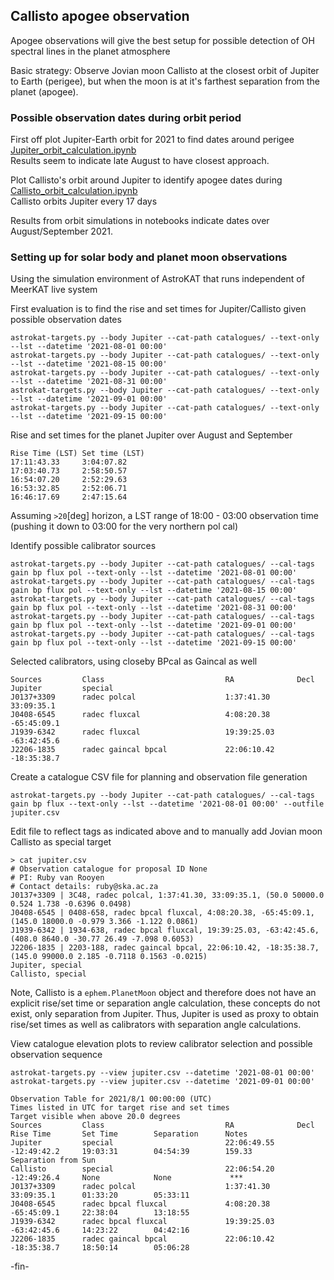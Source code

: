 ## Callisto apogee observation
Apogee observations will give the best setup for possible detection of OH spectral lines in the planet
atmosphere

Basic strategy: Observe Jovian moon Callisto at the closest orbit of Jupiter to Earth (perigee), but
when the moon is at it's farthest separation from the planet (apogee).


### Possible observation dates during orbit period
First off plot Jupiter-Earth orbit for 2021 to find dates around perigee    
[Jupiter_orbit_calculation.ipynb](https://github.com/rubyvanrooyen/observation_planning/blob/main/callisto/Jupiter_orbit_calculation.ipynb)    
Results seem to indicate late August to have closest approach.

Plot Callisto's orbit around Jupiter to identify apogee dates during    
[Callisto_orbit_calculation.ipynb](https://github.com/rubyvanrooyen/observation_planning/blob/main/callisto/Callisto_orbit_calculation.ipynb)    
Callisto orbits Jupiter every 17 days

Results from orbit simulations in notebooks indicate dates over August/September 2021.


### Setting up for solar body and planet moon observations
Using the simulation environment of AstroKAT that runs independent of MeerKAT live system

First evaluation is to find the rise and set times for Jupiter/Callisto given possible observation dates
```
astrokat-targets.py --body Jupiter --cat-path catalogues/ --text-only --lst --datetime '2021-08-01 00:00'
astrokat-targets.py --body Jupiter --cat-path catalogues/ --text-only --lst --datetime '2021-08-15 00:00'
astrokat-targets.py --body Jupiter --cat-path catalogues/ --text-only --lst --datetime '2021-08-31 00:00'
astrokat-targets.py --body Jupiter --cat-path catalogues/ --text-only --lst --datetime '2021-09-01 00:00'
astrokat-targets.py --body Jupiter --cat-path catalogues/ --text-only --lst --datetime '2021-09-15 00:00'
```
Rise and set times for the planet Jupiter over August and September
```
Rise Time (LST) Set time (LST)
17:11:43.33     3:04:07.82
17:03:40.73     2:58:50.57
16:54:07.20     2:52:29.63
16:53:32.85     2:52:06.71
16:46:17.69     2:47:15.64
```
Assuming `>20`[deg] horizon, a LST range of 18:00 - 03:00 observation time (pushing it down to 03:00
for the very northern pol cal)


Identify possible calibrator sources
```
astrokat-targets.py --body Jupiter --cat-path catalogues/ --cal-tags gain bp flux pol --text-only --lst --datetime '2021-08-01 00:00'
astrokat-targets.py --body Jupiter --cat-path catalogues/ --cal-tags gain bp flux pol --text-only --lst --datetime '2021-08-15 00:00'
astrokat-targets.py --body Jupiter --cat-path catalogues/ --cal-tags gain bp flux pol --text-only --lst --datetime '2021-08-31 00:00'
astrokat-targets.py --body Jupiter --cat-path catalogues/ --cal-tags gain bp flux pol --text-only --lst --datetime '2021-09-01 00:00'
astrokat-targets.py --body Jupiter --cat-path catalogues/ --cal-tags gain bp flux pol --text-only --lst --datetime '2021-09-15 00:00'
```
Selected calibrators, using closeby BPcal as Gaincal as well
```
Sources         Class                           RA              Decl
Jupiter         special
J0137+3309      radec polcal                    1:37:41.30      33:09:35.1
J0408-6545      radec fluxcal                   4:08:20.38      -65:45:09.1
J1939-6342      radec fluxcal                   19:39:25.03     -63:42:45.6
J2206-1835      radec gaincal bpcal             22:06:10.42     -18:35:38.7
```


Create a catalogue CSV file for planning and observation file generation
```
astrokat-targets.py --body Jupiter --cat-path catalogues/ --cal-tags gain bp flux --text-only --lst --datetime '2021-08-01 00:00' --outfile jupiter.csv
```
Edit file to reflect tags as indicated above and to manually add Jovian moon Callisto as special
target
```
> cat jupiter.csv
# Observation catalogue for proposal ID None
# PI: Ruby van Rooyen
# Contact details: ruby@ska.ac.za
J0137+3309 | 3C48, radec polcal, 1:37:41.30, 33:09:35.1, (50.0 50000.0 0.524 1.738 -0.6396 0.0498)
J0408-6545 | 0408-658, radec bpcal fluxcal, 4:08:20.38, -65:45:09.1, (145.0 18000.0 -0.979 3.366 -1.122 0.0861)
J1939-6342 | 1934-638, radec bpcal fluxcal, 19:39:25.03, -63:42:45.6, (408.0 8640.0 -30.77 26.49 -7.098 0.6053)
J2206-1835 | 2203-188, radec gaincal bpcal, 22:06:10.42, -18:35:38.7, (145.0 99000.0 2.185 -0.7118 0.1563 -0.0215)
Jupiter, special
Callisto, special
```
Note, Callisto is a `ephem.PlanetMoon` object and therefore does not have an explicit rise/set time or
separation angle calculation, these concepts do not exist, only separation from Jupiter.
Thus, Jupiter is used as proxy to obtain rise/set times as well as calibrators with separation angle
calculations.


View catalogue elevation plots to review calibrator selection and possible observation sequence
```
astrokat-targets.py --view jupiter.csv --datetime '2021-08-01 00:00'
astrokat-targets.py --view jupiter.csv --datetime '2021-09-01 00:00'
```
```
Observation Table for 2021/8/1 00:00:00 (UTC)
Times listed in UTC for target rise and set times
Target visible when above 20.0 degrees
Sources         Class                           RA              Decl            Rise Time       Set Time        Separation      Notes
Jupiter         special                         22:06:49.55     -12:49:42.2     19:03:31        04:54:39        159.33          Separation from Sun
Callisto        special                         22:06:54.20     -12:49:26.4     None            None             ***
J0137+3309      radec polcal                    1:37:41.30      33:09:35.1      01:33:20        05:33:11
J0408-6545      radec bpcal fluxcal             4:08:20.38      -65:45:09.1     22:38:04        13:18:55
J1939-6342      radec bpcal fluxcal             19:39:25.03     -63:42:45.6     14:23:22        04:42:16
J2206-1835      radec gaincal bpcal             22:06:10.42     -18:35:38.7     18:50:14        05:06:28
```


-fin-
